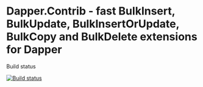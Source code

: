 Dapper.Contrib - fast BulkInsert, BulkUpdate, BulkInsertOrUpdate, BulkCopy and BulkDelete extensions for Dapper
========================================

Build status

[![Build status](https://ci.appveyor.com/api/projects/status/iylj7wjrak5866i6?svg=true)](https://ci.appveyor.com/project/filipppka/dapper-fastbulkoperations)



